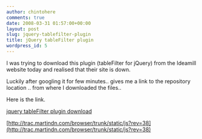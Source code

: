 ```yaml
---
author: chintohere
comments: true
date: 2008-03-31 01:57:00+00:00
layout: post
slug: jquery-tablefilter-plugin
title: jQuery tableFilter plugin
wordpress_id: 5
---
```


I was trying to download this plugin (tableFilter for jQuery) from the Ideamill website today and realised that their site is down.  
  
Luckily after googling it for few minutes.. gives me a link to the repository location .. from where I downloaded the files..  
  
Here is the link.  
  
[jquery tableFilter plugin download](http://trac.martindn.com/browser/trunk/static/js?rev=38.)  
  
  
[http://trac.martindn.com/browser/trunk/static/js?rev=38](http://trac.martindn.com/browser/trunk/static/js?rev=38)
